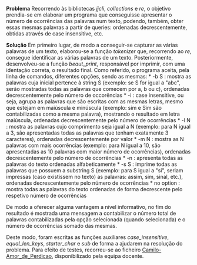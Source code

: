 **Problema**
Recorrendo às bibliotecas *jjcli*, *collections* e *re*, o objetivo prendia-se em elaborar um programa que conseguisse apresentar o número de ocorrências das palavras num texto, podendo, também, obter essas mesmas palavras a partir de queries: ordenadas decrescentemente, obtidas através de case insensitive, etc.

**Solução**
Em primeiro lugar, de modo a conseguir-se capturar as várias palavras de um texto, elaborou-se a função *tokenizer* que, recorrendo ao *re*, consegue identificar as várias palavras de um texto. Posteriormente, desenvolveu-se a função *beaut_print*, responsável por imprimir, com uma identação correta, o resultado final.
Como referido, o programa aceita, pela linha de comandos, diferentes opções, sendo as mesmas:
    * -b S  : mostra as palavras cuja inicial pertence à string S (exemplo: se S for igual a "abc", serão mostradas todas as palavras que comecem por a, b ou c), ordenadas decrescentemente pelo número de occorências
    * -i    : case insensitive, ou seja, agrupa as palavras que são escritas com as mesmas letras, mesmo que estejam em maiúscula e minúscula (exemplo: sim e Sim são contabilizadas como a mesma palavra), mostrando o resultado em letra maiúscula, ordenadas decrescentemente pelo número de ocorrências
    * -l N  : mostra as palavras cujo comprimento seja igual a N (exemplo: para N igual a 3, são apresentadas todas as palavras que tenham exatamente 3 caracteres), ordenadas decrescentemente por valor
    * -m N  : mostra as N palavras com mais ocorrências (exemplo: para N igual a 10, são apresentadas as 10 palavras com maior número de ocorrências), ordenadas decrescentemente pelo número de ocorrências
    * -n    : apresenta todas as palavras do texto ordenadas alfabeticamente
    * -s S  : imprime todas as palavras que possuem a substring S (exemplo: para S igual a "si", seriam impressas (caso existissem no texto) as palavras: assim, sim, sinal, etc.), ordenadas decrescentemente pelo número de ocorrências
    * no option : mostra todas as palavras do texto ordenadas de forma decrescente pelo respetivo número de ocorrências

De modo a oferecer alguma vantagem a nível informativo, no fim do resultado é mostrada uma mensagem a contabilizar o número total de palavras contabilizadas pela opção selecionada (quando selecionada) e o número de ocorrências somado das mesmas.

Deste modo, foram escritas as funções auxiliares *case_insensitive*, *equal_len_keys*, *starter_char* e *sub* de forma a ajudarem na resolução do problema. Para efeito de testes, recorreu-se ao ficheiro [Camilo-Amor_de_Perdicao](https://github.com/josemoreira15/SPLN2324/blob/main/TPC1/Camilo-Amor_de_Perdicao.md), disponibilizado pela equipa docente.
